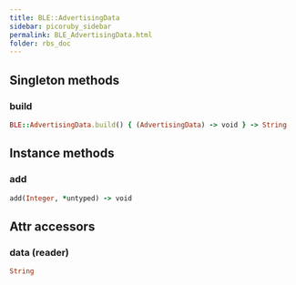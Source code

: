 ```yaml
---
title: BLE::AdvertisingData
sidebar: picoruby_sidebar
permalink: BLE_AdvertisingData.html
folder: rbs_doc
---
```

## Singleton methods
### build

```ruby
BLE::AdvertisingData.build() { (AdvertisingData) -> void } -> String
```
## Instance methods
### add

```ruby
add(Integer, *untyped) -> void
```
## Attr accessors
### data (reader)
```ruby
String
```
